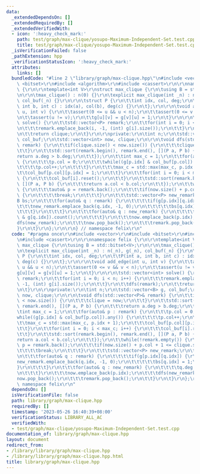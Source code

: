 ```yaml
---
data:
  _extendedDependsOn: []
  _extendedRequiredBy: []
  _extendedVerifiedWith:
  - icon: ':heavy_check_mark:'
    path: test/graph/max-clique/yosupo-Maximum-Independent-Set.test.cpp
    title: test/graph/max-clique/yosupo-Maximum-Independent-Set.test.cpp
  _isVerificationFailed: false
  _pathExtension: hpp
  _verificationStatusIcon: ':heavy_check_mark:'
  attributes:
    links: []
  bundledCode: "#line 2 \"library/graph/max-clique.hpp\"\n#include <vector>\r\n#include\
    \ <bitset>\r\n#include <algorithm>\r\n#include <cassert>\r\n\r\nnamespace felix\
    \ {\r\n\r\ntemplate<int V>\r\nstruct max_clique {\r\n\tusing B = std::bitset<V>;\r\
    \n\r\n\tmax_clique() : n(0) {}\r\n\texplicit max_clique(int _n) : n(_n), g(_n),\
    \ col_buf(_n) {}\r\n\r\n\tstruct P {\r\n\t\tint idx, col, deg;\r\n\t\tP(int a,\
    \ int b, int c) : idx(a), col(b), deg(c) {}\r\n\t};\r\n\r\n\tvoid add_edge(int\
    \ u, int v) {\r\n\t\tassert(0 <= u && u < n);\r\n\t\tassert(0 <= v && v < n);\r\
    \n\t\tassert(u != v);\r\n\t\tg[u][v] = g[v][u] = 1;\r\n\t}\r\n\r\n\tstd::vector<int>\
    \ solve() {\r\n\t\tstd::vector<P> remark;\r\n\t\tfor(int i = 0; i < n; i++) {\r\
    \n\t\t\tremark.emplace_back(i, -1, (int) g[i].size());\r\n\t\t}\r\n\t\tdfs(remark);\r\
    \n\t\treturn clique;\r\n\t}\r\n\r\nprivate:\r\n\tint n;\r\n\tstd::vector<B> g,\
    \ col_buf;\r\n\tstd::vector<int> now, clique;\r\n\r\n\tvoid dfs(std::vector<P>&\
    \ remark) {\r\n\t\tif(clique.size() < now.size()) {\r\n\t\t\tclique = now;\r\n\
    \t\t}\r\n\t\tstd::sort(remark.begin(), remark.end(), [](P a, P b) {\r\n\t\t\t\
    return a.deg > b.deg;\r\n\t\t});\r\n\t\tint max_c = 1;\r\n\t\tfor(auto& p : remark)\
    \ {\r\n\t\t\tp.col = 0;\r\n\t\t\twhile((g[p.idx] & col_buf[p.col]).any()) {\r\n\
    \t\t\t\tp.col++;\r\n\t\t\t}\r\n\t\t\tmax_c = std::max(max_c, p.idx + 1);\r\n\t\
    \t\tcol_buf[p.col][p.idx] = 1;\r\n\t\t}\r\n\t\tfor(int i = 0; i < max_c; i++)\
    \ {\r\n\t\t\tcol_buf[i].reset();\r\n\t\t}\r\n\t\tstd::sort(remark.begin(), remark.end(),\
    \ [](P a, P b) {\r\n\t\t\treturn a.col < b.col;\r\n\t\t});\r\n\t\twhile(!remark.empty())\
    \ {\r\n\t\t\tauto& p = remark.back();\r\n\t\t\tif(now.size() + p.col + 1 <= clique.size())\
    \ {\r\n\t\t\t\tbreak;\r\n\t\t\t}\r\n\t\t\tstd::vector<P> new_remark;\r\n\t\t\t\
    B bs;\r\n\t\t\tfor(auto& q : remark) {\r\n\t\t\t\tif(g[p.idx][q.idx]) {\r\n\t\t\
    \t\t\tnew_remark.emplace_back(q.idx, -1, 0);\r\n\t\t\t\t\tbs[q.idx] = 1;\r\n\t\
    \t\t\t}\r\n\t\t\t}\r\n\t\t\tfor(auto& q : new_remark) {\r\n\t\t\t\tq.deg = (bs\
    \ & g[q.idx]).count();\r\n\t\t\t}\r\n\t\t\tnow.emplace_back(p.idx);\r\n\t\t\t\
    dfs(new_remark);\r\n\t\t\tnow.pop_back();\r\n\t\t\tremark.pop_back();\r\n\t\t\
    }\r\n\t}\r\n};\r\n\r\n} // namespace felix\r\n"
  code: "#pragma once\r\n#include <vector>\r\n#include <bitset>\r\n#include <algorithm>\r\
    \n#include <cassert>\r\n\r\nnamespace felix {\r\n\r\ntemplate<int V>\r\nstruct\
    \ max_clique {\r\n\tusing B = std::bitset<V>;\r\n\r\n\tmax_clique() : n(0) {}\r\
    \n\texplicit max_clique(int _n) : n(_n), g(_n), col_buf(_n) {}\r\n\r\n\tstruct\
    \ P {\r\n\t\tint idx, col, deg;\r\n\t\tP(int a, int b, int c) : idx(a), col(b),\
    \ deg(c) {}\r\n\t};\r\n\r\n\tvoid add_edge(int u, int v) {\r\n\t\tassert(0 <=\
    \ u && u < n);\r\n\t\tassert(0 <= v && v < n);\r\n\t\tassert(u != v);\r\n\t\t\
    g[u][v] = g[v][u] = 1;\r\n\t}\r\n\r\n\tstd::vector<int> solve() {\r\n\t\tstd::vector<P>\
    \ remark;\r\n\t\tfor(int i = 0; i < n; i++) {\r\n\t\t\tremark.emplace_back(i,\
    \ -1, (int) g[i].size());\r\n\t\t}\r\n\t\tdfs(remark);\r\n\t\treturn clique;\r\
    \n\t}\r\n\r\nprivate:\r\n\tint n;\r\n\tstd::vector<B> g, col_buf;\r\n\tstd::vector<int>\
    \ now, clique;\r\n\r\n\tvoid dfs(std::vector<P>& remark) {\r\n\t\tif(clique.size()\
    \ < now.size()) {\r\n\t\t\tclique = now;\r\n\t\t}\r\n\t\tstd::sort(remark.begin(),\
    \ remark.end(), [](P a, P b) {\r\n\t\t\treturn a.deg > b.deg;\r\n\t\t});\r\n\t\
    \tint max_c = 1;\r\n\t\tfor(auto& p : remark) {\r\n\t\t\tp.col = 0;\r\n\t\t\t\
    while((g[p.idx] & col_buf[p.col]).any()) {\r\n\t\t\t\tp.col++;\r\n\t\t\t}\r\n\t\
    \t\tmax_c = std::max(max_c, p.idx + 1);\r\n\t\t\tcol_buf[p.col][p.idx] = 1;\r\n\
    \t\t}\r\n\t\tfor(int i = 0; i < max_c; i++) {\r\n\t\t\tcol_buf[i].reset();\r\n\
    \t\t}\r\n\t\tstd::sort(remark.begin(), remark.end(), [](P a, P b) {\r\n\t\t\t\
    return a.col < b.col;\r\n\t\t});\r\n\t\twhile(!remark.empty()) {\r\n\t\t\tauto&\
    \ p = remark.back();\r\n\t\t\tif(now.size() + p.col + 1 <= clique.size()) {\r\n\
    \t\t\t\tbreak;\r\n\t\t\t}\r\n\t\t\tstd::vector<P> new_remark;\r\n\t\t\tB bs;\r\
    \n\t\t\tfor(auto& q : remark) {\r\n\t\t\t\tif(g[p.idx][q.idx]) {\r\n\t\t\t\t\t\
    new_remark.emplace_back(q.idx, -1, 0);\r\n\t\t\t\t\tbs[q.idx] = 1;\r\n\t\t\t\t\
    }\r\n\t\t\t}\r\n\t\t\tfor(auto& q : new_remark) {\r\n\t\t\t\tq.deg = (bs & g[q.idx]).count();\r\
    \n\t\t\t}\r\n\t\t\tnow.emplace_back(p.idx);\r\n\t\t\tdfs(new_remark);\r\n\t\t\t\
    now.pop_back();\r\n\t\t\tremark.pop_back();\r\n\t\t}\r\n\t}\r\n};\r\n\r\n} //\
    \ namespace felix\r\n"
  dependsOn: []
  isVerificationFile: false
  path: library/graph/max-clique.hpp
  requiredBy: []
  timestamp: '2023-05-26 16:40:39+08:00'
  verificationStatus: LIBRARY_ALL_AC
  verifiedWith:
  - test/graph/max-clique/yosupo-Maximum-Independent-Set.test.cpp
documentation_of: library/graph/max-clique.hpp
layout: document
redirect_from:
- /library/library/graph/max-clique.hpp
- /library/library/graph/max-clique.hpp.html
title: library/graph/max-clique.hpp
---
```

